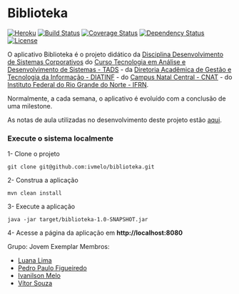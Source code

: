 Biblioteka
====

[![Heroku](https://heroku-badge.herokuapp.com/?app=biblioteka1)](http://biblioteka1.herokuapp.com)
[![Build Status](https://travis-ci.org/ivmelo/biblioteka.svg?branch=master)](https://travis-ci.org/ivmelo/biblioteka)
[![Coverage Status](https://coveralls.io/repos/github/ivmelo/biblioteka/badge.svg?branch=master)](https://coveralls.io/github/ivmelo/biblioteka?branch=master)
[![Dependency Status](https://www.versioneye.com/user/projects/57f30696886dd100475decaa/badge.svg?style=flat-square)](https://www.versioneye.com/user/projects/57f30696886dd100475decaa)
[![License](http://img.shields.io/:license-apache-blue.svg)](http://www.apache.org/licenses/LICENSE-2.0.html)

O aplicativo Biblioteka é o projeto didático da [Disciplina Desenvolvimento de Sistemas Corporativos](http://diatinf.ifrn.edu.br/lib/exe/fetch.php?media=cursos:superiores:tads:curso2012:ementas:05_desenvolvimento_de_sistemas_coorporativos.pdf) do [Curso Tecnologia em Análise e Desenvolvimento de Sistemas - TADS](http://diatinf.ifrn.edu.br/doku.php?id=cursos:superiores:tads:start) - da [Diretoria Acadêmica de Gestão e Tecnologia da Informação - DIATINF](http://diatinf.ifrn.edu.br) - do [Campus Natal Central - CNAT](http://portal.ifrn.edu.br/campus/natalcentral) - do [Instituto Federal do Rio Grande do Norte - IFRN](http://portal.ifrn.edu.br/).

Normalmente, a cada semana, o aplicativo é evoluído com a conclusão de uma milestone.

As notas de aula utilizadas no desenvolvimento deste projeto estão [aqui](https://docente.ifrn.edu.br/marcelofernandes/disciplinas/desenvolvimento-de-sistemas-corporativos-dsc).

### Execute o sistema localmente

1- Clone o projeto
```Shell
git clone git@github.com:ivmelo/biblioteka.git
```

2- Construa a aplicação
```Shell
mvn clean install
```

3- Execute a aplicação
```Shell
java -jar target/biblioteka-1.0-SNAPSHOT.jar
```

4- Acesse a página da aplicação em **http://localhost:8080**

Grupo: Jovem Exemplar
Membros:
- [Luana Lima](https://github.com/luluanacarla)
- [Pedro Paulo Figueiredo](https://github.com/pedrupawlo)
- [Ivanilson Melo](https://github.com/ivmelo)
- [Vítor Souza](https://github.com/zvitor)
